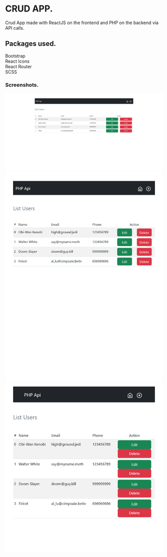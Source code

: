 # CRUD APP.

Crud App made with ReactJS on the frontend and PHP on the backend via API calls.

## Packages used.

Bootstrap<br>
React Icons<br>
React Router<br>
SCSS<br>

### Screenshots.
![Desktop](./public/screenshots/desktop.png)<br>
![Tablet](./public/screenshots/tablet.png)<br>
![Mobile ](./public/screenshots/mobile.png)